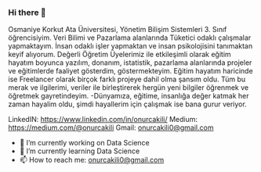 ### Hi there 👋

Osmaniye Korkut Ata Üniversitesi, Yönetim Bilişim Sistemleri 3. Sınıf öğrencisiyim. Veri Bilimi ve Pazarlama alanlarında Tüketici odaklı çalışmalar yapmaktayım. 
İnsan odaklı işler yapmaktan ve insan psikolojisini tanımaktan keyif alıyorum. Değerli Öğretim Üyelerimiz ile etkileşimli olarak eğitim hayatım boyunca yazılım, donanım, istatistik, pazarlama alanlarında projeler ve eğitimlerde faaliyet gösterdim, göstermekteyim. Eğitim hayatım haricinde ise Freelancer olarak birçok farklı projeye dahil olma şansım oldu. Tüm bu merak ve ilgilerimi, veriler ile birleştirerek hergün yeni bilgiler öğrenmek ve öğretmek gayretindeyim.
-Dünyamıza, eğitime, insanlığa değer katmak her zaman hayalim oldu, şimdi hayallerim için çalışmak ise bana gurur veriyor.

LinkedIN: https://www.linkedin.com/in/onurcakili/
Medium: https://medium.com/@onurcakili
Gmail: onurcakili0@gmail.com

- 🔭 I’m currently working on Data Science
- 🌱 I’m currently learning Data Science
- 📫 How to reach me: onurcakili0@gmail.com

